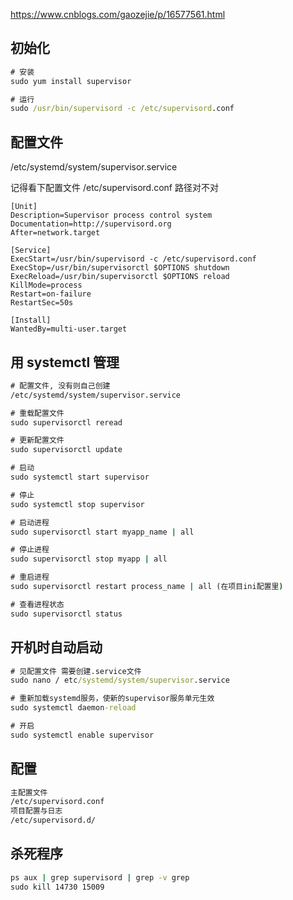 https://www.cnblogs.com/gaozejie/p/16577561.html

## 初始化

```cmd
# 安装
sudo yum install supervisor

# 运行
sudo /usr/bin/supervisord -c /etc/supervisord.conf
```

## 配置文件

/etc/systemd/system/supervisor.service

记得看下配置文件 /etc/supervisord.conf 路径对不对

```plaintext
[Unit]
Description=Supervisor process control system
Documentation=http://supervisord.org
After=network.target

[Service]
ExecStart=/usr/bin/supervisord -c /etc/supervisord.conf
ExecStop=/usr/bin/supervisorctl $OPTIONS shutdown
ExecReload=/usr/bin/supervisorctl $OPTIONS reload
KillMode=process
Restart=on-failure
RestartSec=50s

[Install]
WantedBy=multi-user.target

```

## 用 systemctl 管理

```cmd
# 配置文件, 没有则自己创建
/etc/systemd/system/supervisor.service

# 重载配置文件
sudo supervisorctl reread

# 更新配置文件
sudo supervisorctl update

# 启动
sudo systemctl start supervisor

# 停止
sudo systemctl stop supervisor

# 启动进程
sudo supervisorctl start myapp_name | all

# 停止进程
sudo supervisorctl stop myapp | all

# 重启进程
sudo supervisorctl restart process_name | all (在项目ini配置里)

# 查看进程状态
sudo supervisorctl status

```

## 开机时自动启动

```cmd
# 见配置文件 需要创建.service文件
sudo nano / etc/systemd/system/supervisor.service

# 重新加载systemd服务，使新的supervisor服务单元生效
sudo systemctl daemon-reload

# 开启
sudo systemctl enable supervisor

```

## 配置

```cmd
主配置文件
/etc/supervisord.conf
项目配置与日志
/etc/supervisord.d/

```

## 杀死程序

```cmd
ps aux | grep supervisord | grep -v grep
sudo kill 14730 15009
```

